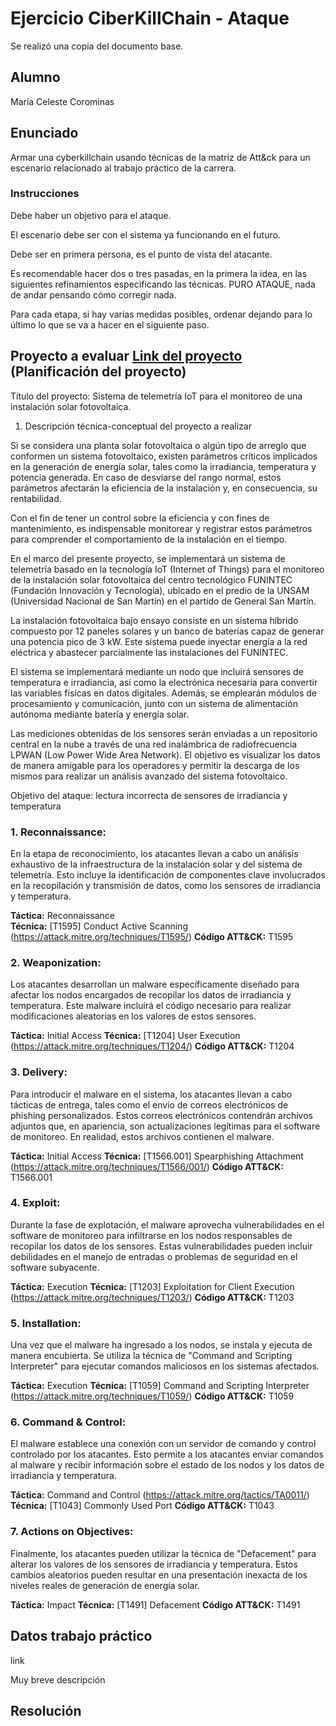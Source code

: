 # Ejercicio CiberKillChain - Ataque

Se realizó una copia del documento base.

## Alumno

María Celeste Corominas

## Enunciado

Armar una cyberkillchain usando técnicas de la matriz de Att&ck para un escenario relacionado al trabajo práctico de la carrera.

### Instrucciones

Debe haber un objetivo para el ataque.

El escenario debe ser con el sistema ya funcionando en el futuro.

Debe ser en primera persona, es el punto de vista del atacante.

Es recomendable hacer dos o tres pasadas, en la primera la idea, en las siguientes refinamientos especificando las técnicas.
PURO ATAQUE, nada de andar pensando cómo corregir nada.

Para cada etapa, si hay varias medidas posibles, ordenar dejando para lo último lo que se va a hacer en el siguiente paso.

## Proyecto a evaluar [Link del proyecto](https://drive.google.com/file/d/13oywnHMYzkZYbOrDkvb4XrXcFceKPUe4/view?usp=drive_link) (Planificación del proyecto)

Título del proyecto: Sistema de telemetría IoT para el monitoreo de una instalación solar fotovoltaica.

1. Descripción técnica-conceptual del proyecto a realizar

Si se considera una planta solar fotovoltaica o algún tipo de arreglo que conformen un sistema fotovoltaico, existen parámetros críticos implicados en la generación de energía solar, tales como la irradiancia, temperatura y potencia generada. En caso de desviarse del rango normal, estos parámetros afectarán la eficiencia de la instalación y, en consecuencia, su rentabilidad.

Con el fin de tener un control sobre la eficiencia y con fines de mantenimiento, es indispensable monitorear y registrar estos parámetros para comprender el comportamiento de la instalación en el tiempo.

En el marco del presente proyecto, se implementará un sistema de telemetría basado en la tecnología IoT (Internet of Things) para el monitoreo de la instalación solar fotovoltaica del centro tecnológico FUNINTEC (Fundación Innovación y Tecnología), ubicado en el predio de la UNSAM (Universidad Nacional de San Martín) en el partido de General San Martín.

La instalación fotovoltaica bajo ensayo consiste en un sistema híbrido compuesto por 12 paneles solares y un banco de baterías capaz de generar una potencia pico de 3 kW. Este sistema puede inyectar energía a la red eléctrica y abastecer parcialmente las instalaciones del FUNINTEC.

El sistema se implementará mediante un nodo que incluirá sensores de temperatura e irradiancia, así como la electrónica necesaria para convertir las variables físicas en datos digitales. Además, se emplearán módulos de procesamiento y comunicación, junto con un sistema de alimentación autónoma mediante batería y energía solar.

Las mediciones obtenidas de los sensores serán enviadas a un repositorio central en la nube a través de una red inalámbrica de radiofrecuencia LPWAN (Low Power Wide Area Network). El objetivo es visualizar los datos de manera amigable para los operadores y permitir la descarga de los mismos para realizar un análisis avanzado del sistema fotovoltaico.

Objetivo del ataque: lectura incorrecta de sensores de irradiancia y temperatura

### 1. Reconnaissance:
En la etapa de reconocimiento, los atacantes llevan a cabo un análisis exhaustivo de la infraestructura de la instalación solar y del sistema de telemetría. Esto incluye la identificación de componentes clave involucrados en la recopilación y transmisión de datos, como los sensores de irradiancia y temperatura.

**Táctica:** Reconnaissance  
**Técnica:** [T1595] Conduct Active Scanning (https://attack.mitre.org/techniques/T1595/)
**Código ATT&CK:** T1595

### 2. Weaponization:
Los atacantes desarrollan un malware específicamente diseñado para afectar los nodos encargados de recopilar los datos de irradiancia y temperatura. Este malware incluirá el código necesario para realizar modificaciones aleatorias en los valores de estos sensores.

**Táctica:** Initial Access
**Técnica:** [T1204] User Execution (https://attack.mitre.org/techniques/T1204/)
**Código ATT&CK:** T1204

### 3. Delivery:
Para introducir el malware en el sistema, los atacantes llevan a cabo tácticas de entrega, tales como el envío de correos electrónicos de phishing personalizados. Estos correos electrónicos contendrán archivos adjuntos que, en apariencia, son actualizaciones legítimas para el software de monitoreo. En realidad, estos archivos contienen el malware.

**Táctica:** Initial Access
**Técnica:** [T1566.001] Spearphishing Attachment (https://attack.mitre.org/techniques/T1566/001/)
**Código ATT&CK:** T1566.001

### 4. Exploit:
Durante la fase de explotación, el malware aprovecha vulnerabilidades en el software de monitoreo para infiltrarse en los nodos responsables de recopilar los datos de los sensores. Estas vulnerabilidades pueden incluir debilidades en el manejo de entradas o problemas de seguridad en el software subyacente.

**Táctica:** Execution
**Técnica:** [T1203] Exploitation for Client Execution (https://attack.mitre.org/techniques/T1203/)
**Código ATT&CK:** T1203

### 5. Installation:
Una vez que el malware ha ingresado a los nodos, se instala y ejecuta de manera encubierta. Se utiliza la técnica de "Command and Scripting Interpreter" para ejecutar comandos maliciosos en los sistemas afectados.

**Táctica:** Execution
**Técnica:** [T1059] Command and Scripting Interpreter (https://attack.mitre.org/techniques/T1059/)
**Código ATT&CK:** T1059

### 6. Command & Control:
El malware establece una conexión con un servidor de comando y control controlado por los atacantes. Esto permite a los atacantes enviar comandos al malware y recibir información sobre el estado de los nodos y los datos de irradiancia y temperatura.

**Táctica:** Command and Control (https://attack.mitre.org/tactics/TA0011/)
**Técnica:** [T1043] Commonly Used Port
**Código ATT&CK:** T1043

### 7. Actions on Objectives:
Finalmente, los atacantes pueden utilizar la técnica de "Defacement" para alterar los valores de los sensores de irradiancia y temperatura. Estos cambios aleatorios pueden resultar en una presentación inexacta de los niveles reales de generación de energía solar.

**Táctica:** Impact
**Técnica:** [T1491] Defacement
**Código ATT&CK:** T1491

## Datos trabajo práctico

link

Muy breve descripción

## Resolución



  

